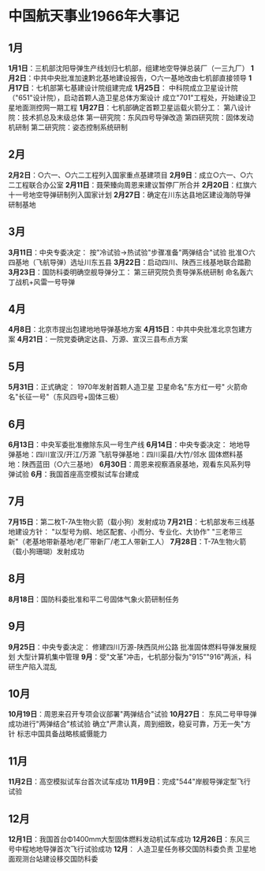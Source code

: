 # 中国航天事业1966年大事记

## 1月

 **1月1日**：三机部沈阳导弹生产线划归七机部，组建地空导弹总装厂（一三九厂）
 **1月2日**：中共中央批准加速黔北基地建设报告，○六一基地改由七机部直接领导
 **1月17日**：七机部第七基建设计院组建完成
 **1月25日**：
   中科院成立卫星设计院（"651"设计院），启动首颗人造卫星总体方案设计
   成立"701"工程处，开始建设卫星地面测控网一期工程
 **1月27日**：七机部确定首颗卫星运载火箭分工：
   第八设计院：技术抓总及末级总体
   第一研究院：东风四号导弹改造
   第四研究院：固体发动机研制
   第二研究院：姿态控制系统研制

## 2月

  **2月2日**：○六一、○六二工程列入国家重点基建项目
  **2月9日**：成立○六一、○六二工程联合办公室
  **2月11日**：聂荣臻向周恩来建议暂停厂所合并
  **2月20日**：红旗六十一号地空导弹研制列入国家计划
  **2月27日**：确定在川东达县地区建设海防导弹研制基地

## 3月

  **3月11日**：中央专委决定：
    按"冷试验→热试验"步骤准备"两弹结合"试验
    批准○六四基地（飞航导弹）选址川东五县
  **3月22日**：启动四川、陕西三线基地联合踏勘
  **3月23日**：国防科委明确空舰导弹分工：
    第三研究院负责导弹系统研制
    命名轰六丁战机+风雷一号导弹

## 4月

 **4月8日**：北京市提出包建地地导弹基地方案
 **4月15日**：中共中央批准北京包建方案
 **4月21日**：一院党委确定达县、万源、宣汉三县布点方案

## 5月

 **5月31日**：正式确定：
   1970年发射首颗人造卫星
   卫星命名"东方红一号"
   火箭命名"长征一号"（东风四号+固体三极）

## 6月

 **6月13日**：中央军委批准撤除东风一号生产线
 **6月14日**：中央专委决定：
   地地导弹基地：四川宣汉/开江/万源
   飞航导弹基地：四川渠县/大竹/邻水
   固体燃料基地：陕西蓝田（○六三基地）
 **6月30日**：周恩来视察酒泉基地，观看东风系列导弹试验
 **6月**：我国首座高空模拟试车台建成

## 7月

 **7月15日**：第二枚T-7A生物火箭（载小狗）发射成功
  **7月21日**：七机部发布三线基地建设方针：
   "以型号为纲、地区配套、小而分、专业化、大协作"
   "三老带三新"（老基地带新基地/老厂带新厂/老工人带新工人）
 **7月28日**：T-7A生物火箭（载小狗珊瑚）发射成功

## 8月

 **8月18日**：国防科委批准和平二号固体气象火箭研制任务

## 9月

 **9月25日**：中央专委决定：
   修建四川万源-陕西凤州公路
   批准固体燃料导弹发展规划
   大型计算机集中管理
 **9月**：受"文革"冲击，七机部分裂为"915""916"两派，科研生产陷入混乱

## 10月

 **10月19日**：周恩来召开专项会议部署"两弹结合"试验
 **10月27日**：
   东风二号甲导弹成功进行"两弹结合"核试验
   确立"严肃认真，周到细致，稳妥可靠，万无一失"方针
   标志中国具备战略核威慑能力

## 11月

 **11月2日**：高空模拟试车台首次试车成功
 **11月9日**：完成"544"岸舰导弹定型飞行试验

## 12月

 **12月1日**：我国首台Φ1400mm大型固体燃料发动机试车成功
 **12月26日**：东风三号中程地地导弹首次飞行试验成功
 **12月**：
   人造卫星任务移交国防科委负责
   卫星地面观测台站建设移交国防科委
